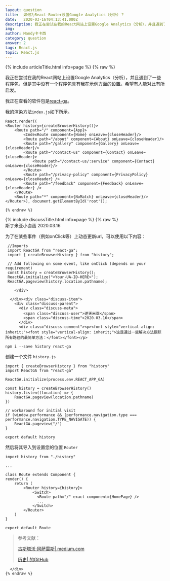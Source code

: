 ```yaml
---
layout: question
title:  如何为React-Router设置Google Analytics（分析）？
date:   2020-03-16T04:13:41.000Z
description: 我正在尝试在我的React网站上设置Google Analytics（分析），并且遇到了一些程序包，但是其中没有一个程序包具有我在示例方面的设置。希望有人...
img: 
author: Mandy卡卡西
category: question
answer: 2
tags: React.js
topic: React.js
---
```

<div class="article-root">
  <div class="article">
    {% include articleTitle.html info=page %}
    {% raw %}
    <div class="article-content"><p><font style="vertical-align: inherit;"><font style="vertical-align: inherit;">我正在尝试在我的React网站上设置Google Analytics（分析），并且遇到了一些程序包，但是其中没有一个程序包具有我在示例方面的设置。</font><font style="vertical-align: inherit;">希望有人能对此有所启发。  </font></font></p>

<p><font style="vertical-align: inherit;"><font style="vertical-align: inherit;">我正在查看的软件包是</font></font><a href="https://www.npmjs.com/package/react-ga" rel="noreferrer"><font style="vertical-align: inherit;"><font style="vertical-align: inherit;">react-ga</font></font></a><font style="vertical-align: inherit;"><font style="vertical-align: inherit;">。</font></font></p>

<p><font style="vertical-align: inherit;"><font style="vertical-align: inherit;">我的渲染方法</font></font><code>index.js</code><font style="vertical-align: inherit;"><font style="vertical-align: inherit;">如下所示。</font></font></p>

<pre><code>React.render((<font></font>
&lt;Router history={createBrowserHistory()}&gt;<font></font>
    &lt;Route path="/" component={App}&gt;<font></font>
        &lt;IndexRoute component={Home} onLeave={closeHeader}/&gt;<font></font>
        &lt;Route path="/about" component={About} onLeave={closeHeader}/&gt;<font></font>
        &lt;Route path="/gallery" component={Gallery} onLeave={closeHeader}/&gt;<font></font>
        &lt;Route path="/contact-us" component={Contact} onLeave={closeHeader}&gt;<font></font>
            &lt;Route path="/contact-us/:service" component={Contact} onLeave={closeHeader}/&gt;<font></font>
        &lt;/Route&gt;<font></font>
        &lt;Route path="/privacy-policy" component={PrivacyPolicy} onLeave={closeHeader} /&gt;<font></font>
        &lt;Route path="/feedback" component={Feedback} onLeave={closeHeader} /&gt;<font></font>
    &lt;/Route&gt;<font></font>
    &lt;Route path="*" component={NoMatch} onLeave={closeHeader}/&gt;<font></font>
&lt;/Router&gt;), document.getElementById('root'));<font></font>
</code></pre></div>
    {% endraw %}
  </div>

  <div class="discuss-wrapper">
    {% include discussTitle.html info=page %}
    {% raw %}
    <div class="discuss-item">
        <div class="discuss-parent">
          <div class="discuss-meta">
            <span class="discuss-user">斯丁米亚小卤蛋</span>
            <span class="discuss-time">2020.03.16</span>
          </div>
          <div class="discuss-comment"><p><font style="vertical-align: inherit;"><font style="vertical-align: inherit;">为了在某​​些事件（例如onClick等）上动态更新url，可以使用以下内容： </font></font></p>

<pre><code> //Imports<font></font>
 import ReactGA from "react-ga";<font></font>
 import { createBrowserHistory } from "history";<font></font>
<font></font>
 // Add following on some event, like onClick (depends on your requirement)<font></font>
 const history = createBrowserHistory();<font></font>
 ReactGA.initialize("&lt;Your-UA-ID-HERE&gt;");<font></font>
 ReactGA.pageview(history.location.pathname);<font></font>
</code></pre></div>
        </div>
        
      </div><div class="discuss-item">
        <div class="discuss-parent">
          <div class="discuss-meta">
            <span class="discuss-user">逆天米亚</span>
            <span class="discuss-time">2020.03.16</span>
          </div>
          <div class="discuss-comment"><p><font style="vertical-align: inherit;"><font style="vertical-align: inherit;">这是通过一些解决方法跟踪所有路径的最简单方法：</font></font></p>

<p><code>npm i --save history react-ga</code></p>

<p><font style="vertical-align: inherit;"><font style="vertical-align: inherit;">创建一个文件 </font></font><code>history.js</code></p>

<pre><code>import { createBrowserHistory } from "history"<font></font>
import ReactGA from "react-ga"<font></font>
<font></font>
ReactGA.initialize(process.env.REACT_APP_GA)<font></font>
<font></font>
const history = createBrowserHistory()<font></font>
history.listen((location) =&gt; {<font></font>
    ReactGA.pageview(location.pathname)<font></font>
})<font></font>
<font></font>
// workaround for initial visit<font></font>
if (window.performance &amp;&amp; (performance.navigation.type === performance.navigation.TYPE_NAVIGATE)) {<font></font>
    ReactGA.pageview("/")<font></font>
}<font></font>
<font></font>
export default history<font></font>
</code></pre>

<p><font style="vertical-align: inherit;"><font style="vertical-align: inherit;">然后将其导入到设置您的位置 </font></font><code>Router</code></p>

<pre><code>import history from "./history"<font></font>
<font></font>
...<font></font>
<font></font>
class Route extends Component {<font></font>
render() {<font></font>
    return (<font></font>
        &lt;Router history={history}&gt;<font></font>
            &lt;Switch&gt;<font></font>
              &lt;Route path="/" exact component={HomePage} /&gt;<font></font>
              ...<font></font>
            &lt;/Switch&gt;<font></font>
        &lt;/Router&gt;<font></font>
    )<font></font>
}<font></font>
<font></font>
export default Route<font></font>
</code></pre>

<blockquote>
  <p><font style="vertical-align: inherit;"><font style="vertical-align: inherit;">参考文献：</font></font></p>
  
  <p><a href="https://medium.com/alturasoluciones/how-to-set-up-and-use-google-analytics-in-react-apps-fb057d195d13" rel="nofollow noreferrer"><font style="vertical-align: inherit;"><font style="vertical-align: inherit;">古斯塔沃·冈萨雷斯| </font><font style="vertical-align: inherit;">medium.com</font></font></a></p>
  
  <p><a href="https://github.com/ReactTraining/history" rel="nofollow noreferrer"><font style="vertical-align: inherit;"><font style="vertical-align: inherit;">历史| </font><font style="vertical-align: inherit;">的GitHub</font></font></a></p>
</blockquote></div>
        </div>
        
      </div>
    {% endraw %}
  </div>
<div>
